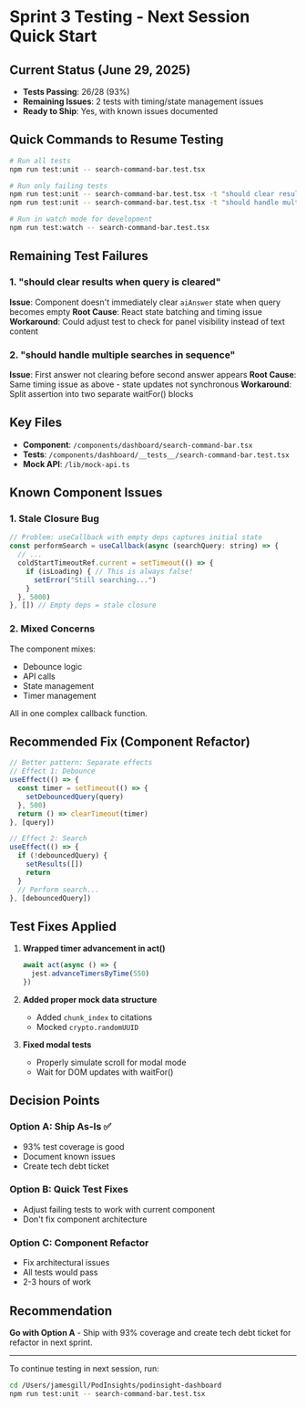 # Sprint 3 Testing - Next Session Quick Start

## Current Status (June 29, 2025)
- **Tests Passing**: 26/28 (93%)
- **Remaining Issues**: 2 tests with timing/state management issues
- **Ready to Ship**: Yes, with known issues documented

## Quick Commands to Resume Testing

```bash
# Run all tests
npm run test:unit -- search-command-bar.test.tsx

# Run only failing tests
npm run test:unit -- search-command-bar.test.tsx -t "should clear results when query is cleared"
npm run test:unit -- search-command-bar.test.tsx -t "should handle multiple searches in sequence"

# Run in watch mode for development
npm run test:watch -- search-command-bar.test.tsx
```

## Remaining Test Failures

### 1. "should clear results when query is cleared"
**Issue**: Component doesn't immediately clear `aiAnswer` state when query becomes empty
**Root Cause**: React state batching and timing issue
**Workaround**: Could adjust test to check for panel visibility instead of text content

### 2. "should handle multiple searches in sequence"  
**Issue**: First answer not clearing before second answer appears
**Root Cause**: Same timing issue as above - state updates not synchronous
**Workaround**: Split assertion into two separate waitFor() blocks

## Key Files
- **Component**: `/components/dashboard/search-command-bar.tsx`
- **Tests**: `/components/dashboard/__tests__/search-command-bar.test.tsx`
- **Mock API**: `/lib/mock-api.ts`

## Known Component Issues

### 1. Stale Closure Bug
```javascript
// Problem: useCallback with empty deps captures initial state
const performSearch = useCallback(async (searchQuery: string) => {
  // ...
  coldStartTimeoutRef.current = setTimeout(() => {
    if (isLoading) { // This is always false!
      setError("Still searching...")
    }
  }, 5000)
}, []) // Empty deps = stale closure
```

### 2. Mixed Concerns
The component mixes:
- Debounce logic
- API calls  
- State management
- Timer management

All in one complex callback function.

## Recommended Fix (Component Refactor)

```javascript
// Better pattern: Separate effects
// Effect 1: Debounce
useEffect(() => {
  const timer = setTimeout(() => {
    setDebouncedQuery(query)
  }, 500)
  return () => clearTimeout(timer)
}, [query])

// Effect 2: Search
useEffect(() => {
  if (!debouncedQuery) {
    setResults([])
    return
  }
  // Perform search...
}, [debouncedQuery])
```

## Test Fixes Applied

1. **Wrapped timer advancement in act()**
   ```javascript
   await act(async () => {
     jest.advanceTimersByTime(550)
   })
   ```

2. **Added proper mock data structure**
   - Added `chunk_index` to citations
   - Mocked `crypto.randomUUID`

3. **Fixed modal tests**
   - Properly simulate scroll for modal mode
   - Wait for DOM updates with waitFor()

## Decision Points

### Option A: Ship As-Is ✅
- 93% test coverage is good
- Document known issues
- Create tech debt ticket

### Option B: Quick Test Fixes
- Adjust failing tests to work with current component
- Don't fix component architecture

### Option C: Component Refactor
- Fix architectural issues
- All tests would pass
- 2-3 hours of work

## Recommendation
**Go with Option A** - Ship with 93% coverage and create tech debt ticket for refactor in next sprint.

---

To continue testing in next session, run:
```bash
cd /Users/jamesgill/PodInsights/podinsight-dashboard
npm run test:unit -- search-command-bar.test.tsx
```